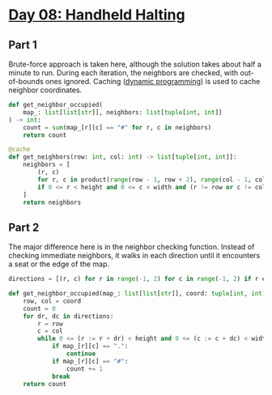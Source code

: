 # [Day 08: Handheld Halting](https://adventofcode.com/2020/day/8)

## Part 1

Brute-force approach is taken here, although the solution takes about half a
minute to run. During each iteration, the neighbors are checked, with
out-of-bounds ones ignored. Caching
([dynamic programming](https://en.wikipedia.org/wiki/Dynamic_programming)) is
used to cache neighbor coordinates.

```py
def get_neighbor_occupied(
    map_: list[list[str]], neighbors: list[tuple[int, int]]
) -> int:
    count = sum(map_[r][c] == "#" for r, c in neighbors)
    return count

@cache
def get_neighbors(row: int, col: int) -> list[tuple[int, int]]:
    neighbors = [
        (r, c)
        for r, c in product(range(row - 1, row + 2), range(col - 1, col + 2))
        if 0 <= r < height and 0 <= c < width and (r != row or c != col)
    ]
    return neighbors
```

## Part 2

The major difference here is in the neighbor checking function. Instead of
checking immediate neighbors, it walks in each direction until it encounters a
seat or the edge of the map.

```py
directions = [(r, c) for r in range(-1, 2) for c in range(-1, 2) if r or c]

def get_neighbor_occupied(map_: list[list[str]], coord: tuple[int, int]) -> int:
    row, col = coord
    count = 0
    for dr, dc in directions:
        r = row
        c = col
        while 0 <= (r := r + dr) < height and 0 <= (c := c + dc) < width:
            if map_[r][c] == ".":
                continue
            if map_[r][c] == "#":
                count += 1
            break
    return count
```
